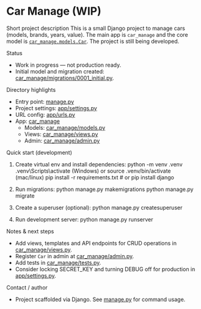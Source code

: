 # Car Manage (WIP)

Short project description
This is a small Django project to manage cars (models, brands, years, value). The main app is `car_manage` and the core model is [`car_manage.models.Car`](car_manage/models.py). The project is still being developed.

Status
- Work in progress — not production ready.
- Initial model and migration created: [car_manage/migrations/0001_initial.py](car_manage/migrations/0001_initial.py).

Directory highlights
- Entry point: [manage.py](manage.py)
- Project settings: [app/settings.py](app/settings.py)
- URL config: [app/urls.py](app/urls.py)
- App: [car_manage](car_manage/)
  - Models: [car_manage/models.py](car_manage/models.py)
  - Views: [car_manage/views.py](car_manage/views.py)
  - Admin: [car_manage/admin.py](car_manage/admin.py)

Quick start (development)
1. Create virtual env and install dependencies:
   python -m venv .venv
   .venv\Scripts\activate   (Windows) or source .venv/bin/activate (mac/linux)
   pip install -r requirements.txt  # or pip install django

2. Run migrations:
   python manage.py makemigrations
   python manage.py migrate

3. Create a superuser (optional):
   python manage.py createsuperuser

4. Run development server:
   python manage.py runserver

Notes & next steps
- Add views, templates and API endpoints for CRUD operations in [car_manage/views.py](car_manage/views.py).
- Register `Car` in admin at [car_manage/admin.py](car_manage/admin.py).
- Add tests in [car_manage/tests.py](car_manage/tests.py).
- Consider locking SECRET_KEY and turning DEBUG off for production in [app/settings.py](app/settings.py).

Contact / author
- Project scaffolded via Django. See [manage.py](manage.py) for command usage.